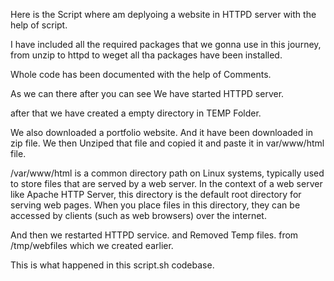 Here is the Script where am deplyoing a website in HTTPD server with the help of script. 

I have included all the required packages that we gonna use in this journey, 
from unzip to httpd to weget all tha packages have been installed. 

Whole code has been documented with the help of Comments. 

As we can there after you can see We have started HTTPD server. 

after that we have created a empty directory in TEMP Folder. 

We also downloaded a portfolio website. And it have been downloaded in zip file. 
We then Unziped that file and copied it and paste it in var/www/html file. 

/var/www/html is a common directory path on Linux systems, typically used to store files that are served by a web server. In the context of a web server like Apache HTTP Server, this directory is the default root directory for serving web pages. When you place files in this directory, they can be accessed by clients (such as web browsers) over the internet.


And then we restarted HTTPD service. 
and Removed Temp files. from /tmp/webfiles which we created earlier. 

This is what happened in this script.sh codebase. 